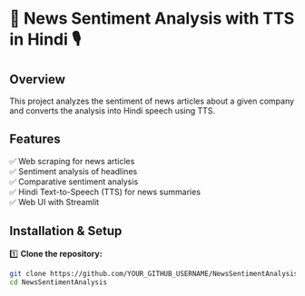 # 📰 News Sentiment Analysis with TTS in Hindi 🎙️  

## Overview  
This project analyzes the sentiment of news articles about a given company and converts the analysis into Hindi speech using TTS.

## Features  
✅ Web scraping for news articles  
✅ Sentiment analysis of headlines  
✅ Comparative sentiment analysis  
✅ Hindi Text-to-Speech (TTS) for news summaries  
✅ Web UI with Streamlit  

## Installation & Setup  
1️⃣ **Clone the repository:**  
```bash
git clone https://github.com/YOUR_GITHUB_USERNAME/NewsSentimentAnalysis.git
cd NewsSentimentAnalysis
